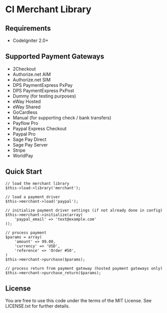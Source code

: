 CI Merchant Library
===================

Requirements
------------
 * CodeIgniter 2.0+

Supported Payment Gateways
--------------------------
 * 2Checkout
 * Authorize.net AIM
 * Authorize.net SIM
 * DPS PaymentExpress PxPay
 * DPS PaymentExpress PxPost
 * Dummy (for testing purposes)
 * eWay Hosted
 * eWay Shared
 * GoCardless
 * Manual (for supporting check / bank transfers)
 * Payflow Pro
 * Paypal Express Checkout
 * Paypal Pro
 * Sage Pay Direct
 * Sage Pay Server
 * Stripe
 * WorldPay

Quick Start
-----------

	// load the merchant library
	$this->load->library('merchant');

	// load a payment driver
	$this->merchant->load('paypal');

	// initialize payment driver settings (if not already done in config)
	$this->merchant->initialize(array(
		'paypal_email' => 'text@example.com'
	));

	// process payment
	$params = array(
		'amount' => 99.00,
		'currency' => 'USD',
		'reference' => 'Order #50',
	)
	$this->merchant->purchase($params);

	// process return from payment gateway (hosted payment gateways only)
	$this->merchant->purchase_return($params);

License
-------

You are free to use this code under the terms of the MIT License. See LICENSE.txt for further details.
